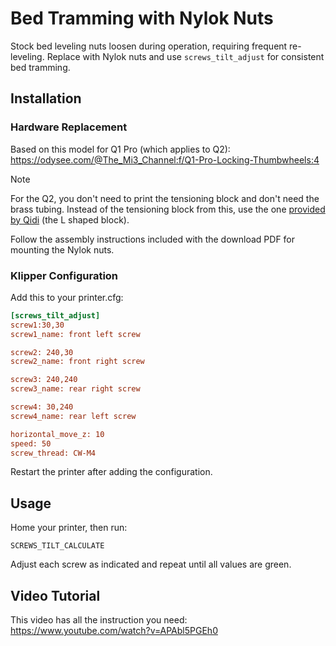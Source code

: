 # Bed Tramming with Nylok Nuts

Stock bed leveling nuts loosen during operation, requiring frequent re-leveling. Replace with Nylok nuts and use `screws_tilt_adjust` for consistent bed tramming.

## Installation

### Hardware Replacement

Based on this model for Q1 Pro (which applies to Q2): https://odysee.com/@The_Mi3_Channel:f/Q1-Pro-Locking-Thumbwheels:4

> [!NOTE]
> For the Q2, you don't need to print the tensioning block and don't need the brass tubing. Instead of the tensioning block from this, use the one [provided by Qidi](https://drive.google.com/drive/folders/1KoiGkiaRWKcxMwc2mgmzVIZlkQ3vs_Pp) (the L shaped block).

Follow the assembly instructions included with the download PDF for mounting the Nylok nuts.

### Klipper Configuration

Add this to your printer.cfg:

```ini
[screws_tilt_adjust]
screw1:30,30
screw1_name: front left screw

screw2: 240,30
screw2_name: front right screw

screw3: 240,240
screw3_name: rear right screw

screw4: 30,240
screw4_name: rear left screw

horizontal_move_z: 10
speed: 50
screw_thread: CW-M4
```

Restart the printer after adding the configuration.

## Usage

Home your printer, then run:

```
SCREWS_TILT_CALCULATE
```

Adjust each screw as indicated and repeat until all values are green.

## Video Tutorial

This video has all the instruction you need:
https://www.youtube.com/watch?v=APAbl5PGEh0
